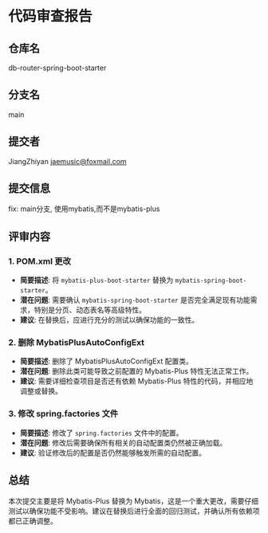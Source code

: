 # 代码审查报告

## 仓库名
db-router-spring-boot-starter

## 分支名
main

## 提交者
JiangZhiyan <jaemusic@foxmail.com>

## 提交信息
fix: main分支, 使用mybatis,而不是mybatis-plus

## 评审内容

### 1. POM.xml 更改
- **简要描述**: 将 `mybatis-plus-boot-starter` 替换为 `mybatis-spring-boot-starter`。
- **潜在问题**: 需要确认 `mybatis-spring-boot-starter` 是否完全满足现有功能需求，特别是分页、动态表名等高级特性。
- **建议**: 在替换后，应进行充分的测试以确保功能的一致性。

### 2. 删除 MybatisPlusAutoConfigExt
- **简要描述**: 删除了 MybatisPlusAutoConfigExt 配置类。
- **潜在问题**: 删除此类可能导致之前配置的 Mybatis-Plus 特性无法正常工作。
- **建议**: 需要详细检查项目是否还有依赖 Mybatis-Plus 特性的代码，并相应地调整或替换。

### 3. 修改 spring.factories 文件
- **简要描述**: 修改了 `spring.factories` 文件中的配置。
- **潜在问题**: 修改后需要确保所有相关的自动配置类仍然被正确加载。
- **建议**: 验证修改后的配置是否仍然能够触发所需的自动配置。

## 总结
本次提交主要是将 Mybatis-Plus 替换为 Mybatis，这是一个重大更改，需要仔细测试以确保功能不受影响。建议在替换后进行全面的回归测试，并确认所有依赖项都已正确调整。